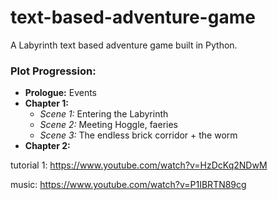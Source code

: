 # text-based-adventure-game

A Labyrinth text based adventure game built in Python. 

### Plot Progression:
- **Prologue:** Events
- **Chapter 1:** 
    - *Scene 1:* Entering the Labyrinth
    - *Scene 2:* Meeting Hoggle, faeries
    - *Scene 3:* The endless brick corridor + the worm
- **Chapter 2:**

tutorial 1: https://www.youtube.com/watch?v=HzDcKq2NDwM

music: https://www.youtube.com/watch?v=P1IBRTN89cg